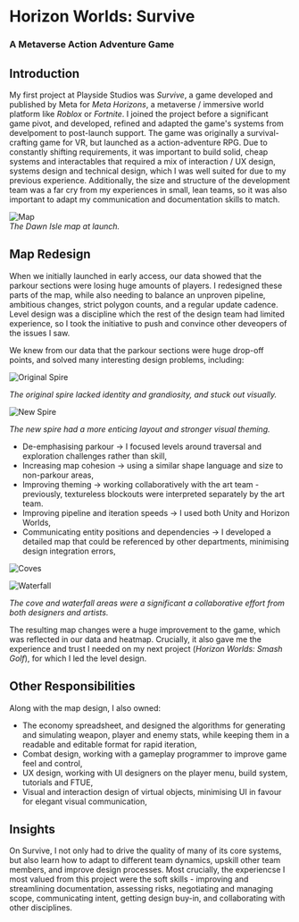 # Horizon Worlds: Survive
### A Metaverse Action Adventure Game

## Introduction
My first project at Playside Studios was _Survive_, a game developed and published by Meta for _Meta Horizons_, a metaverse / immersive world platform like _Roblox_ or _Fortnite_. I joined the project before a significant game pivot, and developed, refined and adapted the game's systems from develpoment to post-launch support. The game was originally a survival-crafting game for VR, but launched as a action-adventure RPG. Due to constantly shifting requirements, it was important to build solid, cheap systems and interactables that required a mix of interaction / UX design, systems design and technical design, which I was well suited for due to my previous experience. Additionally, the size and structure of the development team was a far cry from my experiences in small, lean teams, so it was also important to adapt my communication and documentation skills to match.

![Map](./assets/img/md/hws/3-dawn-isle-all.png)  
_The Dawn Isle map at launch._

## Map Redesign

When we initially launched in early access, our data showed that the parkour sections were losing huge amounts of players. I redesigned these parts of the map, while also needing to balance an unproven pipeline, ambitious changes, strict polygon counts, and a regular update cadence. Level design was a discipline which the rest of the design team had limited experience, so I took the initiative to push and convince other deveopers of the issues I saw. 

We knew from our data that the parkour sections were huge drop-off points, and solved many interesting design problems, including:


![Original Spire](./assets/img/md/hws/4-original-spire.png)  

_The original spire lacked identity and grandiosity, and stuck out visually._  

![New Spire](./assets/img/md/hws/1-dawn-isle-aerial.png)  

_The new spire had a more enticing layout and stronger visual theming._  

* De-emphasising parkour -> I focused levels around traversal and exploration challenges rather than skill,
* Increasing map cohesion -> using a similar shape language and size to non-parkour areas,
* Improving theming -> working collaboratively with the art team - previously, textureless blockouts were interpreted separately by the art team.
* Improving pipeline and iteration speeds -> I used both Unity and Horizon Worlds, 
* Communicating entity positions and dependencies -> I developed a detailed map that could be referenced by other departments, minimising design integration errors,  

![Coves](./assets/img/md/hws/2-cove.png)

![Waterfall](./assets/img/md/hws/0-waterfall.png)

_The cove and waterfall areas were a significant a collaborative effort from both designers and artists._

The resulting map changes were a huge improvement to the game, which was reflected in our data and heatmap. Crucially, it also gave me the experience and trust I needed on my next project (_Horizon Worlds: Smash Golf_), for which I led the level design.

## Other Responsibilities

Along with the map design, I also owned:
* The economy spreadsheet, and designed the algorithms for generating and simulating weapon, player and enemy stats, while keeping them in a readable and editable format for rapid iteration,
* Combat design, working with a gameplay programmer to improve game feel and control,
* UX design, working with UI designers on the player menu, build system, tutorials and FTUE,
* Visual and interaction design of virtual objects, minimising UI in favour for elegant visual communication,


## Insights
On Survive, I not only had to drive the quality of many of its core systems, but also learn how to adapt to different team dynamics, upskill other team members, and improve design processes. Most crucially, the experiencse I most valued from this project were the soft skills - improving and streamlining documentation, assessing risks, negotiating and managing scope, communicating intent, getting design buy-in, and collaborating with other disciplines.